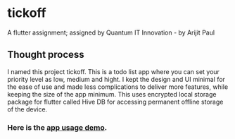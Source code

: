 # tickoff

A flutter assignment; assigned by Quantum IT Innovation - by Arijit Paul

## Thought process

I named this project tickoff.
This is a todo list app where you can set your priority level as low, medium and hight. 
I kept the design and UI minimal for the ease of use and made less complications to deliver more features, while keeping the size of the app minimum.
This uses encrypted local storage package for flutter called Hive DB for accessing permanent offline storage of the device.

### Here is the [app usage demo](https://www.loom.com/share/f13ee62b54d84421ae8f60d4fc8c6c67).
